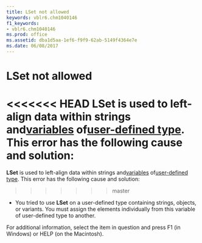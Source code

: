 ```yaml
---
title: LSet not allowed
keywords: vblr6.chm1040146
f1_keywords:
- vblr6.chm1040146
ms.prod: office
ms.assetid: dba1d5aa-1ef6-f9f9-62ab-5149f4364e7e
ms.date: 06/08/2017
---
```



# LSet not allowed

<<<<<<< HEAD
 **LSet** is used to left-align data within strings and[variables](../../Glossary/vbe-glossary.md) of[user-defined type](../../Glossary/vbe-glossary.md). This error has the following cause and solution:
=======
 **LSet** is used to left-align data within strings and[variables](../../Glossary/vbe-glossary.md#variable) of[user-defined type](../../Glossary/vbe-glossary.md#user-defined-type). This error has the following cause and solution:
>>>>>>> master



- You tried to use  **LSet** on a user-defined type containing strings, objects, or variants. You must assign the elements individually from this variable of user-defined type to another.
    

For additional information, select the item in question and press F1 (in Windows) or HELP (on the Macintosh).

